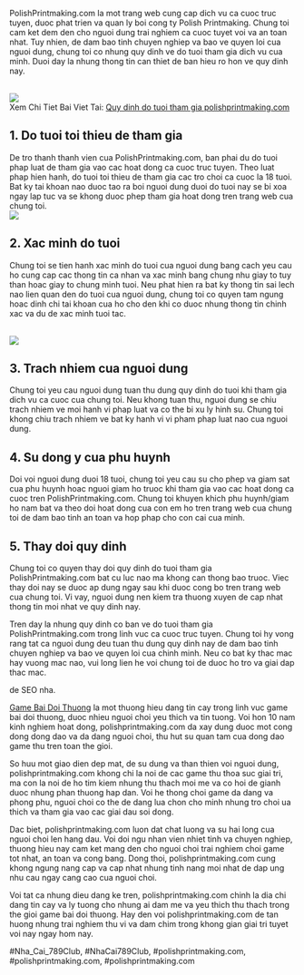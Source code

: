 <p>PolishPrintmaking.com la mot trang web cung cap dich vu ca cuoc truc tuyen, duoc phat trien va quan ly boi cong ty Polish Printmaking. Chung toi cam ket dem den cho nguoi dung trai nghiem ca cuoc tuyet voi va an toan nhat. Tuy nhien, de dam bao tinh chuyen nghiep va bao ve quyen loi cua nguoi dung, chung toi co nhung quy dinh ve do tuoi tham gia dich vu cua minh. Duoi day la nhung thong tin can thiet de ban hieu ro hon ve quy dinh nay.</p><br><img src="https://polishprintmaking.com/wp-content/uploads/2025/03/choi-game-online-38.jpg"></br>
Xem Chi Tiet Bai Viet Tai: <a href="https://polishprintmaking.com/quy-dinh-do-tuoi-tham-gia-polishprintmaking-com/">Quy dinh do tuoi tham gia polishprintmaking.com</a><h2>1. Do tuoi toi thieu de tham gia</h2><p>De tro thanh thanh vien cua PolishPrintmaking.com, ban phai du do tuoi phap luat de tham gia vao cac hoat dong ca cuoc truc tuyen. Theo luat phap hien hanh, do tuoi toi thieu de tham gia cac tro choi ca cuoc la 18 tuoi. Bat ky tai khoan nao duoc tao ra boi nguoi dung duoi do tuoi nay se bi xoa ngay lap tuc va se khong duoc phep tham gia hoat dong tren trang web cua chung toi.<br><img src="https://polishprintmaking.com/wp-content/uploads/2025/03/choi-game-online-38.jpg"></br><h2>2. Xac minh do tuoi</h2><p>Chung toi se tien hanh xac minh do tuoi cua nguoi dung bang cach yeu cau ho cung cap cac thong tin ca nhan va xac minh bang chung nhu giay to tuy than hoac giay to chung minh tuoi. Neu phat hien ra bat ky thong tin sai lech nao lien quan den do tuoi cua nguoi dung, chung toi co quyen tam ngung hoac dinh chi tai khoan cua ho cho den khi co duoc nhung thong tin chinh xac va du de xac minh tuoi tac.</p><br><img src="https://polishprintmaking.com/wp-content/uploads/2025/03/game-bai-doi-thuong-pub-g-113.jpg"></br><h2>3. Trach nhiem cua nguoi dung</h2><p>Chung toi yeu cau nguoi dung tuan thu dung quy dinh do tuoi khi tham gia dich vu ca cuoc cua chung toi. Neu khong tuan thu, nguoi dung se chiu trach nhiem ve moi hanh vi phap luat va co the bi xu ly hinh su. Chung toi khong chiu trach nhiem ve bat ky hanh vi vi pham phap luat nao cua nguoi dung.<h2>4. Su dong y cua phu huynh</h2><p>Doi voi nguoi dung duoi 18 tuoi, chung toi yeu cau su cho phep va giam sat cua phu huynh hoac nguoi giam ho truoc khi tham gia vao cac hoat dong ca cuoc tren PolishPrintmaking.com. Chung toi khuyen khich phu huynh/giam ho nam bat va theo doi hoat dong cua con em ho tren trang web cua chung toi de dam bao tinh an toan va hop phap cho con cai cua minh.</p><h2>5. Thay doi quy dinh</h2><p>Chung toi co quyen thay doi quy dinh do tuoi tham gia PolishPrintmaking.com bat cu luc nao ma khong can thong bao truoc. Viec thay doi nay se duoc ap dung ngay sau khi duoc cong bo tren trang web cua chung toi. Vi vay, nguoi dung nen kiem tra thuong xuyen de cap nhat thong tin moi nhat ve quy dinh nay.<p>Tren day la nhung quy dinh co ban ve do tuoi tham gia PolishPrintmaking.com trong linh vuc ca cuoc truc tuyen. Chung toi hy vong rang tat ca nguoi dung deu tuan thu dung quy dinh nay de dam bao tinh chuyen nghiep va bao ve quyen loi cua chinh minh. Neu co bat ky thac mac hay vuong mac nao, vui long lien he voi chung toi de duoc ho tro va giai dap thac mac.</p><p>de SEO nha.

<a href="https://polishprintmaking.com/">Game Bai Doi Thuong</a> la mot thuong hieu dang tin cay trong linh vuc game bai doi thuong, duoc nhieu nguoi choi yeu thich va tin tuong. Voi hon 10 nam kinh nghiem hoat dong, polishprintmaking.com da xay dung duoc mot cong dong dong dao va da dang nguoi choi, thu hut su quan tam cua dong dao game thu tren toan the gioi.

So huu mot giao dien dep mat, de su dung va than thien voi nguoi dung, polishprintmaking.com khong chi la noi de cac game thu thoa suc giai tri, ma con la noi de ho tim kiem nhung thu thach moi me va co hoi de gianh duoc nhung phan thuong hap dan. Voi he thong choi game da dang va phong phu, nguoi choi co the de dang lua chon cho minh nhung tro choi ua thich va tham gia vao cac giai dau soi dong.

Dac biet, polishprintmaking.com luon dat chat luong va su hai long cua nguoi choi len hang dau. Voi doi ngu nhan vien nhiet tinh va chuyen nghiep, thuong hieu nay cam ket mang den cho nguoi choi trai nghiem choi game tot nhat, an toan va cong bang. Dong thoi, polishprintmaking.com cung khong ngung nang cap va cap nhat nhung tinh nang moi nhat de dap ung nhu cau ngay cang cao cua nguoi choi.

Voi tat ca nhung dieu dang ke tren, polishprintmaking.com chinh la dia chi dang tin cay va ly tuong cho nhung ai dam me va yeu thich thu thach trong the gioi game bai doi thuong. Hay den voi polishprintmaking.com de tan huong nhung trai nghiem thu vi va dam chim trong khong gian giai tri tuyet voi nay ngay hom nay.</p>
#Nha_Cai_789Club, #NhaCai789Club, #polishprintmaking.com, #polishprintmaking.com, #polishprintmaking.com
